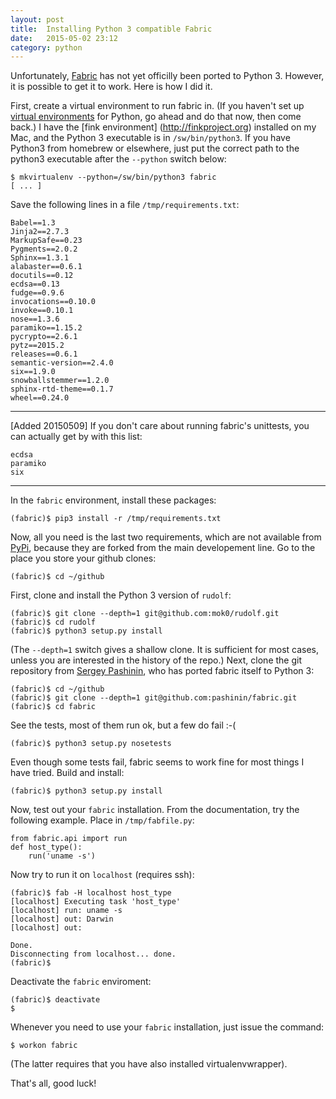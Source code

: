 ```yaml
---
layout: post
title:  Installing Python 3 compatible Fabric
date:   2015-05-02 23:12
category: python
---
```


Unfortunately, [Fabric](https://pypi.python.org/pypi/Fabric/1.10.1)
has not yet officilly been ported to Python 3. However, it is possible
to get it to work. Here is how I did it.

First, create a virtual environment to run fabric in. (If you haven't
set up [virtual environments](https://virtualenv.pypa.io/en/latest/)
for Python, go ahead and do that now, then come back.) I have the
[fink environment] (http://finkproject.org) installed on my Mac, and
the Python 3 executable is in `/sw/bin/python3`. If you have Python3
from homebrew or elsewhere, just put the correct path to the python3
executable after the `--python` switch below:

    $ mkvirtualenv --python=/sw/bin/python3 fabric
    [ ... ]

Save the following lines in a file `/tmp/requirements.txt`:

    Babel==1.3
    Jinja2==2.7.3
    MarkupSafe==0.23
    Pygments==2.0.2
    Sphinx==1.3.1
    alabaster==0.6.1
    docutils==0.12
    ecdsa==0.13
    fudge==0.9.6
    invocations==0.10.0
    invoke==0.10.1
    nose==1.3.6
    paramiko==1.15.2
    pycrypto==2.6.1
    pytz==2015.2
    releases==0.6.1
    semantic-version==2.4.0
    six==1.9.0
    snowballstemmer==1.2.0
    sphinx-rtd-theme==0.1.7
    wheel==0.24.0

- - -
[Added 20150509] If you don't care about running fabric's unittests, you can actually get by with this list:

    ecdsa
    paramiko
    six
- - -

In the `fabric` environment, install these packages:

    (fabric)$ pip3 install -r /tmp/requirements.txt

Now, all you need is the last two requirements, which are not
available from [PyPi](https://pypi.python.org/), because they are
forked from the main developement line. Go to the place you store
your github clones:

    (fabric)$ cd ~/github

First, clone and install the Python 3 version of `rudolf`:

    (fabric)$ git clone --depth=1 git@github.com:mok0/rudolf.git
    (fabric)$ cd rudolf
    (fabric)$ python3 setup.py install

(The `--depth=1` switch gives a shallow clone. It is sufficient for most
cases, unless you are interested in the history of the repo.)
Next, clone the git repository from [Sergey Pashinin](https://github.com/pashinin), who has
ported fabric itself to Python 3:

    (fabric)$ cd ~/github
    (fabric)$ git clone --depth=1 git@github.com:pashinin/fabric.git
    (fabric)$ cd fabric

See the tests, most of them run ok, but a few do fail :-(

    (fabric)$ python3 setup.py nosetests

Even though some tests fail, fabric seems to work fine for most
things I have tried. Build and install:

    (fabric)$ python3 setup.py install

Now, test out your `fabric` installation. From the documentation,
try the following example. Place in `/tmp/fabfile.py`:

    from fabric.api import run
    def host_type():
        run('uname -s')

Now try to run it on `localhost` (requires ssh):

    (fabric)$ fab -H localhost host_type
    [localhost] Executing task 'host_type'
    [localhost] run: uname -s
    [localhost] out: Darwin
    [localhost] out:

    Done.
    Disconnecting from localhost... done.
    (fabric)$

Deactivate the `fabric` enviroment:

    (fabric)$ deactivate
    $

Whenever you need to use your `fabric` installation, just issue the command:

    $ workon fabric

(The latter requires that you have also installed virtualenvwrapper).

That's all, good luck!
